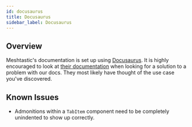 ```yaml
---
id: docusaurus
title: Docusaurus
sidebar_label: Docusaurus
---
```

## Overview
Meshtastic's documentation is set up using [Docusaurus](https://docusaurus.io). It is highly encouraged to look at [their documentation](https://docusaurus.io/docs) when looking for a solution to a problem with our docs. They most likely have thought of the use case you've discovered.

## Known Issues
- Admonitions within a `TabItem` component need to be completely unindented to show up correctly.
